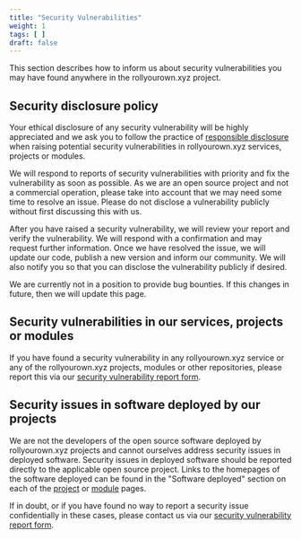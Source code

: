 ```yaml
---
title: "Security Vulnerabilities"
weight: 1
tags: [ ]
draft: false
---
```


This section describes how to inform us about security vulnerabilities you may have found anywhere in the rollyourown.xyz project.

<!--more-->

## Security disclosure policy

Your ethical disclosure of any security vulnerability will be highly appreciated and we ask you to follow the practice of [responsible disclosure](https://en.wikipedia.org/wiki/Responsible_disclosure) when raising potential security vulnerabilities in rollyourown.xyz services, projects or modules.

We will respond to reports of security vulnerabilities with priority and fix the vulnerability as soon as possible. As we are an open source project and not a commercial operation, please take into account that we may need some time to resolve an issue. Please do not disclose a vulnerability publicly without first discussing this with us.

After you have raised a security vulnerability, we will review your report and verify the vulnerability. We will respond with a confirmation and may request further information. Once we have resolved the issue, we will update our code, publish a new version and inform our community. We will also notify you so that you can disclose the vulnerability publicly if desired.

We are currently not in a position to provide bug bounties. If this changes in future, then we will update this page.

## Security vulnerabilities in our services, projects or modules

If you have found a security vulnerability in any rollyourown.xyz service or any of the rollyourown.xyz projects, modules or other repositories, please report this via our [security vulnerability report form](https://forms.rollyourown.xyz/security-vulnerability).

## Security issues in software deployed by our projects

We are not the developers of the open source software deployed by rollyourown.xyz projects and cannot ourselves address security issues in deployed software. Security issues in deployed software should be reported directly to the applicable open source project. Links to the homepages of the software deployed can be found in the "Software deployed" section on each of the [project](/rollyourown/projects/) or [module](/rollyourown/project_modules/) pages.

If in doubt, or if you have found no way to report a security issue confidentially in these cases, please contact us via our [security vulnerability report form](https://forms.rollyourown.xyz/security-vulnerability).
